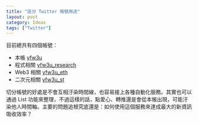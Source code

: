 ```yaml
---
title: "區分 Twitter 帳號用途"
layout: post
category: Ideas
tags: ["Twitter"]
---
```


目前總共有四個帳號：

- 本帳 [yfw3u](https://twitter.com/yfw3u)
- 程式相關 [yfw3u_research](https://twitter.com/yfw3u_research)
- Web3 相關 [yfw3u_eth](https://twitter.com/yfw3u_eth)
- 二次元相關 [yfw3u_st](https://twitter.com/yfw3u_st)

切分帳號的好處是不會互相汙染時間線，也容易接上各種自動化服務。其實也可以通過 List 功能來整理，不過這樣的話，點愛心、轉推還是會從本帳出現，可能汙染他人時間軸。主要的問題追根究底還是：如何使用這個服務來達成最大的新資訊吸收效率？